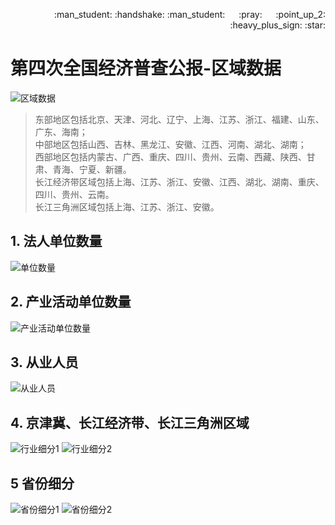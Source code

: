 <p align = "right"> :man_student: :handshake: :man_student:  &emsp; :pray: &emsp; :point_up_2: :heavy_plus_sign: :star: </p>  

# 第四次全国经济普查公报-区域数据

![区域数据][027]

> 东部地区包括北京、天津、河北、辽宁、上海、江苏、浙江、福建、山东、广东、海南；  
> 中部地区包括山西、吉林、黑龙江、安徽、江西、河南、湖北、湖南；  
> 西部地区包括内蒙古、广西、重庆、四川、贵州、云南、西藏、陕西、甘肃、青海、宁夏、新疆。  
> 长江经济带区域包括上海、江苏、浙江、安徽、江西、湖北、湖南、重庆、四川、贵州、云南。  
> 长江三角洲区域包括上海、江苏、浙江、安徽。  

## 1. 法人单位数量

![单位数量][127]

## 2. 产业活动单位数量

![产业活动单位数量][128]

## 3. 从业人员

![从业人员][129]

## 4. 京津冀、长江经济带、长江三角洲区域

![行业细分1][130]
![行业细分2][131]

## 5 省份细分

![省份细分1][132]
![省份细分2][133]

[027]:https://github.com/446020169/Open/raw/master/Economic_census/image/027.jpg
[127]:https://github.com/446020169/Open/raw/master/Economic_census/image/127.jpg
[128]:https://github.com/446020169/Open/raw/master/Economic_census/image/128.jpg
[129]:https://github.com/446020169/Open/raw/master/Economic_census/image/129.jpg
[130]:https://github.com/446020169/Open/raw/master/Economic_census/image/130.jpg
[131]:https://github.com/446020169/Open/raw/master/Economic_census/image/131.jpg
[132]:https://github.com/446020169/Open/raw/master/Economic_census/image/132.jpg
[133]:https://github.com/446020169/Open/raw/master/Economic_census/image/133.jpg
